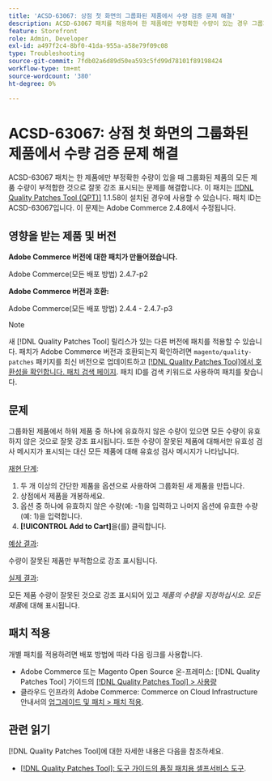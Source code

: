 ```yaml
---
title: 'ACSD-63067: 상점 첫 화면의 그룹화된 제품에서 수량 검증 문제 해결'
description: ACSD-63067 패치를 적용하여 한 제품에만 부정확한 수량이 있는 경우 그룹화된 제품의 모든 제품 수량이 부적합한 것으로 잘못 강조 표시되는 Adobe Commerce 문제를 해결합니다.
feature: Storefront
role: Admin, Developer
exl-id: a497f2c4-8bf0-41da-955a-a58e79f09c08
type: Troubleshooting
source-git-commit: 7fdb02a6d89d50ea593c5fd99d78101f89198424
workflow-type: tm+mt
source-wordcount: '380'
ht-degree: 0%

---
```


# ACSD-63067: 상점 첫 화면의 그룹화된 제품에서 수량 검증 문제 해결

ACSD-63067 패치는 한 제품에만 부정확한 수량이 있을 때 그룹화된 제품의 모든 제품 수량이 부적합한 것으로 잘못 강조 표시되는 문제를 해결합니다. 이 패치는 [[!DNL Quality Patches Tool (QPT)]](/help/tools/quality-patches-tool/quality-patches-tool-to-self-serve-quality-patches.md) 1.1.58이 설치된 경우에 사용할 수 있습니다. 패치 ID는 ACSD-63067입니다. 이 문제는 Adobe Commerce 2.4.8에서 수정됩니다.

## 영향을 받는 제품 및 버전

**Adobe Commerce 버전에 대한 패치가 만들어졌습니다.**

Adobe Commerce(모든 배포 방법) 2.4.7-p2

**Adobe Commerce 버전과 호환:**

Adobe Commerce(모든 배포 방법) 2.4.4 - 2.4.7-p3

>[!NOTE]
>
>새 [!DNL Quality Patches Tool] 릴리스가 있는 다른 버전에 패치를 적용할 수 있습니다. 패치가 Adobe Commerce 버전과 호환되는지 확인하려면 `magento/quality-patches` 패키지를 최신 버전으로 업데이트하고 [[!DNL Quality Patches Tool]에서 호환성을 확인합니다. 패치 검색 페이지](https://experienceleague.adobe.com/tools/commerce-quality-patches/index.html?lang=ko). 패치 ID를 검색 키워드로 사용하여 패치를 찾습니다.

## 문제

그룹화된 제품에서 하위 제품 중 하나에 유효하지 않은 수량이 있으면 모든 수량이 유효하지 않은 것으로 잘못 강조 표시됩니다. 또한 수량이 잘못된 제품에 대해서만 유효성 검사 메시지가 표시되는 대신 모든 제품에 대해 유효성 검사 메시지가 나타납니다.

<u>재현 단계</u>:

1. 두 개 이상의 간단한 제품을 옵션으로 사용하여 그룹화된 새 제품을 만듭니다.
1. 상점에서 제품을 개봉하세요.
1. 옵션 중 하나에 유효하지 않은 수량(예: -1)을 입력하고 나머지 옵션에 유효한 수량(예: 1)을 입력합니다.
1. **[!UICONTROL Add to Cart]**&#x200B;을(를) 클릭합니다.

<u>예상 결과</u>:

수량이 잘못된 제품만 부적합으로 강조 표시됩니다.

<u>실제 결과</u>:

모든 제품 수량이 잘못된 것으로 강조 표시되어 있고 *제품의 수량을 지정하십시오. 모든 제품*&#x200B;에 대해 표시됩니다.


## 패치 적용

개별 패치를 적용하려면 배포 방법에 따라 다음 링크를 사용합니다.

* Adobe Commerce 또는 Magento Open Source 온-프레미스: [!DNL Quality Patches Tool] 가이드의 [[!DNL Quality Patches Tool] > 사용량](/help/tools/quality-patches-tool/usage.md)
* 클라우드 인프라의 Adobe Commerce: Commerce on Cloud Infrastructure 안내서의 [업그레이드 및 패치 > 패치 적용](https://experienceleague.adobe.com/docs/commerce-cloud-service/user-guide/develop/upgrade/apply-patches.html?lang=ko).


## 관련 읽기

[!DNL Quality Patches Tool]에 대한 자세한 내용은 다음을 참조하세요.

* [[!DNL Quality Patches Tool]: 도구 가이드의 품질 패치용 셀프서비스 도구](/help/tools/quality-patches-tool/quality-patches-tool-to-self-serve-quality-patches.md).
